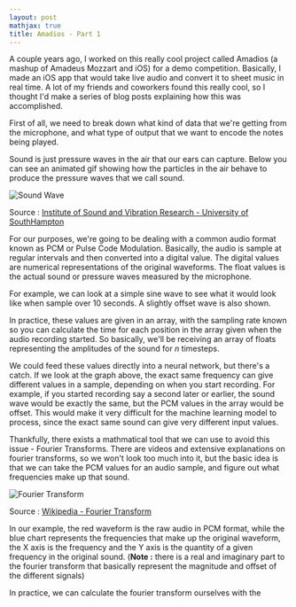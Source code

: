 ```yaml
---
layout: post
mathjax: true
title: Amadios - Part 1
---
```


A couple years ago, I worked on this really cool project called Amadios (a mashup of Amadeus Mozzart and iOS) for a demo competition. Basically, I made an iOS app that would take live audio and convert it to sheet music in real time. A lot of my friends and coworkers found this really cool, so I thought I'd make a series of blog posts explaining how this was accomplished.

First of all, we need to break down what kind of data that we're getting from the microphone, and what type of output that we want to encode the notes being played. 

Sound is just pressure waves in the air that our ears can capture. Below you can see an animated gif showing how the particles in the air behave to produce the pressure waves that we call sound.

<img src="{{ site.baseurl }}/images/pressure_wave.gif" alt="Sound Wave"/>

Source : [Institute of Sound and Vibration Research - University of SouthHampton](http://resource.isvr.soton.ac.uk/spcg/tutorial/tutorial/Tutorial_files/Web-basics-nature.htm)

For our purposes, we're going to be dealing with a common audio format known as PCM or Pulse Code Modulation. Basically, the audio is sample at regular intervals and then converted into a digital value. The digital values are numerical representations of the original waveforms. The float values is the actual sound or pressure waves measured by the microphone.

For example, we can look at a simple sine wave to see what it would look like when sample over 10 seconds. A slightly offset wave is also shown.

<canvas id="line-chart" width="800" height="450"></canvas>
<script>
document.addEventListener("DOMContentLoaded", function(){

	var x = [];

	for(var i = 0; i < 40; i++){
		x.push( i / 4);
	}


	new Chart(document.getElementById("line-chart"), {
	  type: 'line',
	  data: {
	    labels: x,
	    datasets: [{ 
	        data: x.map(i => Math.sin(i)),
	        label: "Sin(x)",
	        borderColor: "#3e95cd",
	        fill: false
	      }, { 
	        data: x.map(i => Math.sin(i + (3.1415/2))),
	        label: "Sin(x + pi/2)",
	        borderColor: "#8e5ea2",
	        fill: false
	      }
	    ]
	  },
	  options: {
	    title: {
	      display: true,
	      text: 'Pulse Code Modulation (PCM)'
	    },
	    scales: {
		    yAxes: [{
		      scaleLabel: {
		        display: true,
		        labelString: 'PCM Value'
		      }
		    }],
		  xAxes: [{
		      scaleLabel: {
		        display: true,
		        labelString: 'Time (seconds)'
		      }
		    }]
		}     
	  }
	});
	
});
</script>

In practice, these values are given in an array, with the sampling rate known so you can calculate the time for each position in the array given when the audio recording started. So basically, we'll be receiving an array of floats representing the amplitudes of the sound for *n* timesteps.

We could feed these values directly into a neural network, but there's a catch. If we look at the graph above, the exact same frequency can give different values in a sample, depending on when you start recording. For example, if you started recording say a second later or earlier, the sound wave would be exactly the same, but the PCM values in the array would be offset. This would make it very difficult for the machine learning model to process, since the exact same sound can give very different input values.

Thankfully, there exists a mathmatical tool that we can use to avoid this issue - Fourier Transforms. There are videos and extensive explanations on fourier transforms, so we won't look too much into it, but the basic idea is that we can take the PCM values for an audio sample, and figure out what frequencies make up that sound.

<img src="{{ site.baseurl }}/images/fourier_transform.gif" alt="Fourier Transform"/>

Source : [Wikipedia - Fourier Transform](https://en.wikipedia.org/wiki/Fourier_transform)

In our example, the red waveform is the raw audio in PCM format, while the blue chart represents the frequencies that make up the original waveform, the X axis is the frequency and the Y axis is the quantity of a given frequency in the original sound. (**Note :** there is a real and imaginary part to the fourier transform that basically represent the magnitude and offset of the different signals)

In practice, we can calculate the fourier transform ourselves with the 
